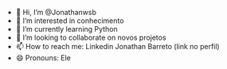 - 👋 Hi, I’m @Jonathanwsb
- 👀 I’m interested in conhecimento
- 🌱 I’m currently learning Python
- 💞️ I’m looking to collaborate on novos projetos
- 📫 How to reach me: Linkedin Jonathan Barreto (link no perfil)
- 😄 Pronouns: Ele

<!---
Jonathanwsb/Jonathanwsb is a ✨ special ✨ repository because its `README.md` (this file) appears on your GitHub profile.
You can click the Preview link to take a look at your changes.
--->
